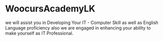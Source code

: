 # WoocursAcademyLK
we will assist you in Developing Your IT - Computer Skill as well as English Language proficiency also we are engaged in enhancing your ability to make yourself as IT Professional.

